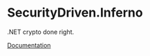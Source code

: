 # SecurityDriven.Inferno
.NET crypto done right.

[Documentation](http://SecurityDriven.NET/inferno/)
